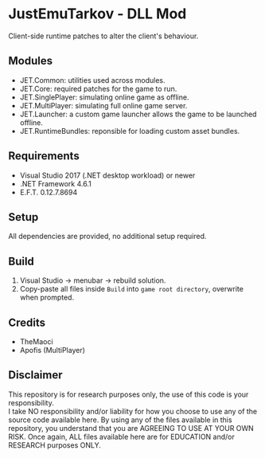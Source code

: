 # JustEmuTarkov - DLL Mod
Client-side runtime patches to alter the client's behaviour.

## Modules
- JET.Common: utilities used across modules.
- JET.Core: required patches for the game to run.
- JET.SinglePlayer: simulating online game as offline.
- JET.MultiPlayer: simulating full online game server.
- JET.Launcher: a custom game launcher allows the game to be launched offline.
- JET.RuntimeBundles: reponsible for loading custom asset bundles.

## Requirements
- Visual Studio 2017 (.NET desktop workload) or newer
- .NET Framework 4.6.1
- E.F.T. 0.12.7.8694

## Setup
All dependencies are provided, no additional setup required.

## Build
1. Visual Studio -> menubar -> rebuild solution.
2. Copy-paste all files inside `Build` into `game root directory`, overwrite when prompted.

## Credits
- TheMaoci
- Apofis (MultiPlayer)

## Disclaimer
This repository is for research purposes only, the use of this code is your responsibility.  
I take NO responsibility and/or liability for how you choose to use any of the source code available here. By using any of the files available in this repository, you understand that you are AGREEING TO USE AT YOUR OWN RISK. Once again, ALL files available here are for EDUCATION and/or RESEARCH purposes ONLY.  
